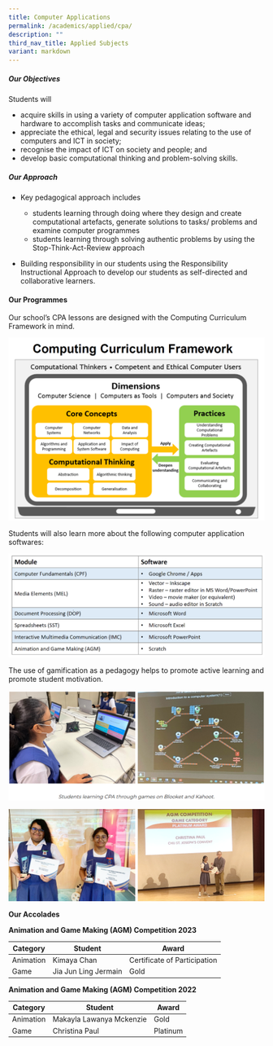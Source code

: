 ```yaml
---
title: Computer Applications
permalink: /academics/applied/cpa/
description: ""
third_nav_title: Applied Subjects
variant: markdown
---
```

##### **Our Objectives**


Students will  

*   acquire skills in using a variety of computer application software and hardware to accomplish tasks and communicate ideas;
*   appreciate the ethical, legal and security issues relating to the use of computers and ICT in society;
*   recognise the impact of ICT on society and people; and
*   develop basic computational thinking and problem-solving skills.

##### **Our Approach**

* Key pedagogical approach includes
    - students learning through doing where they design and create computational artefacts, generate solutions to tasks/ problems and examine computer programmes
    - students learning through solving authentic problems by using the Stop-Think-Act-Review approach

*   Building responsibility in our students using the Responsibility Instructional Approach to develop our students as self-directed and collaborative learners.

#### **Our Programmes**

Our school’s CPA lessons are designed with the Computing Curriculum Framework in mind.

![](/images/Curriculum/Craft%20and%20Technology/Computer%20Applications/C1.png)

Students will also learn more about the following computer application softwares:

![](/images/Curriculum/Craft%20and%20Technology/Computer%20Applications/C2.png)

The use of gamification as a pedagogy helps to promote active learning and promote student motivation.  

![](/images/Curriculum/Craft%20and%20Technology/Computer%20Applications/C3.png)

 
![](/images/Curriculum/Craft%20and%20Technology/Computer%20Applications/C4.png)
  

**Our Accolades** 

**Animation and Game Making (AGM) Competition 2023**

| Category  | Student  | Award |
| ---------- | --------  | -------- |
| Animation | Kimaya Chan  | Certificate of Participation |
| Game        | Jia Jun Ling Jermain     | Gold|  

**Animation and Game Making (AGM) Competition 2022**

| Category  | Student  | Award |
| ---------- | --------  | -------- |
| Animation | Makayla Lawanya Mckenzie | Gold |
| Game        | Christina Paul    | Platinum |
